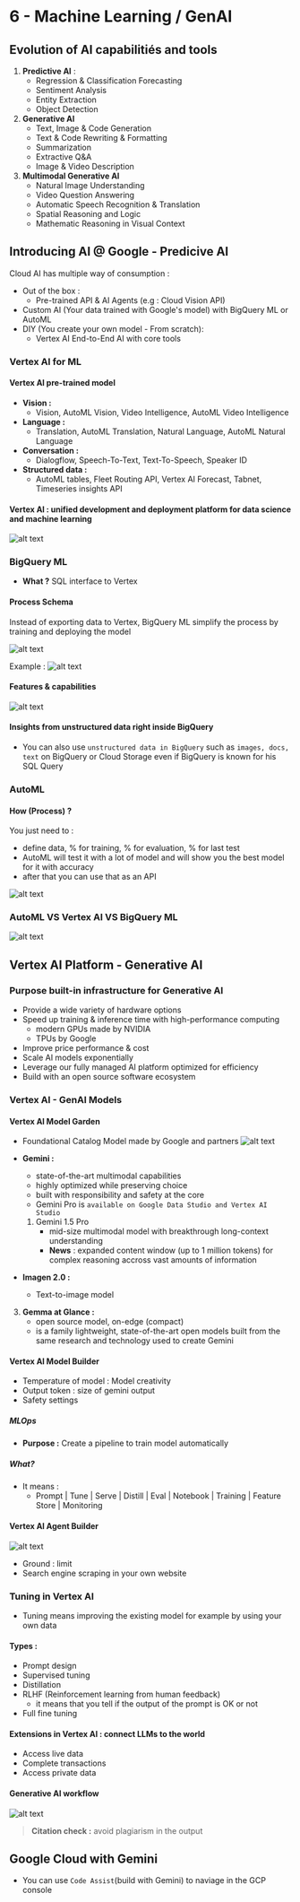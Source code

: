 # 6 - Machine Learning / GenAI

## Evolution of AI capabilitiés and tools 
1. **Predictive AI** : 
    - Regression & Classification Forecasting 
    - Sentiment Analysis 
    - Entity Extraction 
    - Object Detection 
2. **Generative AI** 
    - Text, Image & Code Generation 
    - Text & Code Rewriting & Formatting 
    - Summarization 
    - Extractive Q&A
    - Image & Video Description
3. **Multimodal Generative AI**
    - Natural Image Understanding 
    - Video Question Answering 
    - Automatic Speech Recognition & Translation 
    - Spatial Reasoning and Logic 
    - Mathematic Reasoning in Visual Context 

## Introducing AI @ Google - Predicive AI 
Cloud AI has multiple way of consumption : 
- Out of the box : 
    - Pre-trained API & AI Agents (e.g : Cloud Vision API)
- Custom AI (Your data trained with Google's model) with BigQuery ML or AutoML 
- DIY (You create your own model - From scratch): 
    - Vertex AI End-to-End AI with core tools

### Vertex AI for ML 
#### Vertex AI pre-trained model 
- **Vision :**
    - Vision, AutoML Vision, Video Intelligence, AutoML Video Intelligence
- **Language :**
    - Translation, AutoML Translation, Natural Language, AutoML Natural Language
- **Conversation :**
    - Dialogflow, Speech-To-Text, Text-To-Speech, Speaker ID
- **Structured data :**
    - AutoML tables, Fleet Routing API, Vertex AI Forecast, Tabnet, Timeseries insights API 

#### Vertex AI : unified development and deployment platform for data science and machine learning 
![alt text](img/vertexai_schema.png)

### BigQuery ML 
- **What ?** SQL interface to Vertex

#### Process Schema 
Instead of exporting data to Vertex, BigQuery ML simplify the process by training and deploying the model

![alt text](img/bqml_process.png)

Example : 
![alt text](img/bqml_sample.png)

#### Features & capabilities 
![alt text](img/bqml_features.png)

#### Insights from unstructured data right inside BigQuery 
- You can also use `unstructured data in BigQuery` such as `images, docs, text` on BigQuery or Cloud Storage even if BigQuery is known for his SQL Query


### AutoML 

#### How (Process) ?
You just need to : 
- define data, % for training, % for evaluation, % for last test
- AutoML will test it with a lot of model and will show you the best model for it with accuracy 
- after that you can use that as an API 

![alt text](img/automl_process.png)

### AutoML VS Vertex AI VS BigQuery ML 
![alt text](img/automl_vs_vertexai_vs_bqml.png)

## Vertex AI Platform - Generative AI 
### Purpose built-in infrastructure for Generative AI 
- Provide a wide variety of hardware options 
- Speed up training & inference time with high-performance computing 
    - modern GPUs made by NVIDIA 
    - TPUs by Google 
- Improve price performance & cost 
- Scale AI models exponentially 
- Leverage our fully managed AI platform optimized for efficiency 
- Build with an open source software ecosystem

### Vertex AI - GenAI Models 
#### Vertex AI Model Garden 
- Foundational Catalog Model made by Google and partners
![alt text](img/model_garden.png)

- **Gemini :**
    - state-of-the-art multimodal capabilities 
    - highly optimized while preserving choice 
    - built with responsibility and safety at the core
    - Gemini Pro is `available on Google Data Studio and Vertex AI Studio`
    1. Gemini 1.5 Pro 
        - mid-size multimodal model with breakthrough long-context understanding 
        - **News** : expanded content window (up to 1 million tokens) for complex reasoning accross vast amounts of information 
- **Imagen 2.0 :**
    - Text-to-image model
3. **Gemma at Glance :**
    - open source model, on-edge (compact)
    - is a family lightweight, state-of-the-art open models built from the same research and technology used to create Gemini 

#### Vertex AI Model Builder

- Temperature of model : Model creativity 
- Output token : size of gemini output 
- Safety settings 

##### MLOps 
- **Purpose :** Create a pipeline to train model automatically

##### What? 
- It means : 
    - Prompt | Tune | Serve | Distill | Eval | Notebook | Training | Feature Store | Monitoring


#### Vertex AI Agent Builder
![alt text](img/agent_builder.png)

- Ground : limit 
- Search engine scraping in your own website

### Tuning in Vertex AI 
- Tuning means improving the existing model for example by using your own data 

#### Types : 
- Prompt design 
- Supervised tuning 
- Distillation 
- RLHF (Reinforcement learning from human feedback) 
    - it means that you tell if the output of the prompt is OK or not 
- Full fine tuning 

#### Extensions in Vertex AI : connect LLMs to the world 
- Access live data 
- Complete transactions
- Access private data 

#### Generative AI workflow 
![alt text](img/genAI_workflow.png)

> **Citation check :** avoid plagiarism in the output 

## Google Cloud with Gemini 
- You can use `Code Assist`(build with Gemini) to naviage in the GCP console